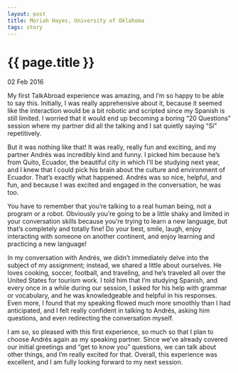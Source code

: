 ```yaml
---
layout: post
title: Moriah Hayes, University of Oklahoma
tags: story
---
```


# {{ page.title }}

02 Feb 2016

My first TalkAbroad experience was amazing, and I’m so happy to be able to say this. Initially, I was really apprehensive about it, because it seemed like the interaction would be a bit robotic and scripted since my Spanish is still limited. I worried that it would end up becoming a boring “20 Questions” session where my partner did all the talking and I sat quietly saying “Sí” repetitively.

But it was nothing like that! It was really, really fun and exciting, and my partner Andrés was incredibly kind and funny. I picked him because he’s from Quito, Ecuador, the beautiful city in which I’ll be studying next year, and I knew that I could pick his brain about the culture and environment of Ecuador. That’s exactly what happened. Andrés was so nice, helpful, and fun, and because I was excited and engaged in the conversation, he was too. 

You have to remember that you’re talking to a real human being, not a program or a robot. Obviously you’re going to be a little shaky and limited in your conversation skills because you’re trying to learn a new language, but that’s completely and totally fine! Do your best, smile, laugh, enjoy interacting with someone on another continent, and enjoy learning and practicing a new language! 

In my conversation with Andrés, we didn’t immediately delve into the subject of my assignment; instead, we shared a little about ourselves. He loves cooking, soccer, football, and traveling, and he’s traveled all over the United States for tourism work. I told him that I’m studying Spanish, and every once in a while during our session, I asked for his help with grammar or vocabulary, and he was knowledgeable and helpful in his responses. Even more, I found that my speaking flowed much more smoothly than I had anticipated, and I felt really confident in talking to Andrés, asking him questions, and even redirecting the conversation myself. 

I am so, so pleased with this first experience, so much so that I plan to choose Andrés again as my speaking partner. Since we’ve already covered our initial greetings and “get to know you” questions, we can talk about other things, and I’m really excited for that. Overall, this experience was excellent, and I am fully looking forward to my next session.